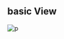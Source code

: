 <!--
 * @Descripttion: 
 * @version: 
 * @Author: TT
 * @Date: 2023-05-11 14:16:23
 * @LastEditors: TT
 * @LastEditTime: 2023-05-16 08:55:44
-->


## basic View 

 ![p](/assets/markdown/basic_ms.jpeg)
